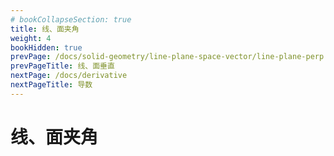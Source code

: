 ```yaml
---
# bookCollapseSection: true
title: 线、面夹角
weight: 4
bookHidden: true
prevPage: /docs/solid-geometry/line-plane-space-vector/line-plane-perp
prevPageTitle: 线、面垂直
nextPage: /docs/derivative
nextPageTitle: 导数
---
```


# 线、面夹角

